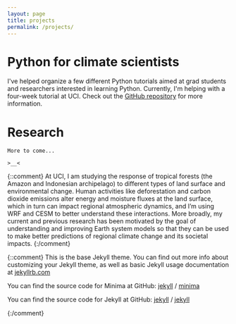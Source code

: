 ```yaml
---
layout: page
title: projects
permalink: /projects/
---
```


# Python for climate scientists

I've helped organize a few different Python tutorials aimed at grad students and researchers interested in learning Python.  Currently, I'm helping with a four-week tutorial at UCI.  Check out the [GitHub repository][github-ess-python] for more information.

# Research

    More to come...
    
    >__<

[github-ess-python]: https://github.com/raspstephan/ESS-Python-Tutorial


{::comment}
At UCI, I am studying the response of tropical forests (the Amazon and Indonesian archipelago) to different types of land surface and environmental change. Human activities like deforestation and carbon dioxide emissions alter energy and moisture fluxes at the land surface, which in turn can impact regional atmospheric dynamics, and I’m using WRF and CESM to better understand these interactions. More broadly, my current and previous research has been motivated by the goal of understanding and improving Earth system models so that they can be used to make better predictions of regional climate change and its societal impacts.
{:/comment}

{::comment}
This is the base Jekyll theme. You can find out more info about customizing your Jekyll theme, as well as basic Jekyll usage documentation at [jekyllrb.com](https://jekyllrb.com/)

You can find the source code for Minima at GitHub:
[jekyll][jekyll-organization] /
[minima](https://github.com/jekyll/minima)

You can find the source code for Jekyll at GitHub:
[jekyll][jekyll-organization] /
[jekyll](https://github.com/jekyll/jekyll)

[jekyll-organization]: https://github.com/jekyll
{:/comment}